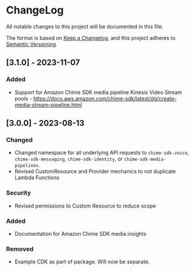 # ChangeLog

All notable changes to this project will be documented in this file.

The format is based on [Keep a Changelog](https://keepachangelog.com/en/1.0.0/),
and this project adheres to [Semantic Versioning](https://semver.org/spec/v2.0.0.html).

## [3.1.0] - 2023-11-07

### Added

- Support for Amazon Chime SDK media pipeline Kinesis Video Stream pools - https://docs.aws.amazon.com/chime-sdk/latest/dg/create-media-stream-pipeline.html

## [3.0.0] - 2023-08-13

### Changed

- Changed namespace for all underlying API requests to `chime-sdk-voice`, `chime-sdk-messaging`, `chime-sdk-identity`, or `chime-sdk-media-pipelines`.
- Revised CustomResource and Provider mechanics to not duplicate Lambda Functions

### Security

- Revised permissions to Custom Resource to reduce scope

### Added

- Documentation for Amazon Chime SDK media insights

### Removed

- Example CDK as part of package. Will now be separate.
